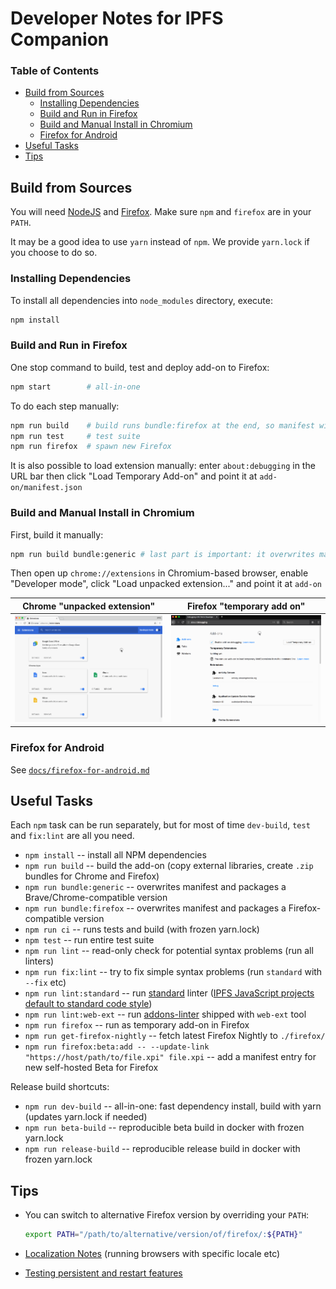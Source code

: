 # Developer Notes for IPFS Companion

### Table of Contents

* [Build from Sources](#build-from-sources)
    * [Installing Dependencies](#installing-dependencies)
    * [Build and Run in Firefox](#build-and-run-in-firefox)
    * [Build and Manual Install in Chromium](#build-and-manual-install-in-chromium)
    * [Firefox for Android](#firefox-for-android)
* [Useful Tasks](#useful-tasks)
* [Tips](#tips)


## Build from Sources

You will need [NodeJS](https://nodejs.org/) and [Firefox](https://www.mozilla.org/en-US/firefox/developer/). Make sure `npm` and `firefox` are in your `PATH`.

It may be a good idea to use `yarn` instead of `npm`. We provide `yarn.lock` if you choose to do so.

### Installing Dependencies

To install all dependencies into `node_modules` directory, execute:

```bash
npm install
```

### Build and Run in Firefox

One stop command to build, test and deploy add-on to Firefox:

```bash
npm start        # all-in-one
```

To do each step manually:
```bash
npm run build    # build runs bundle:firefox at the end, so manifest will be ok
npm run test     # test suite
npm run firefox  # spawn new Firefox
```

It is also possible to load extension manually: enter `about:debugging` in the URL bar
then click "Load Temporary Add-on" and point it at `add-on/manifest.json`

### Build and Manual Install in Chromium

First, build it manually:

```bash
npm run build bundle:generic # last part is important: it overwrites manifest
```

Then open up `chrome://extensions` in Chromium-based browser, enable "Developer mode", click "Load unpacked extension..." and point it at `add-on`

| Chrome "unpacked extension" | Firefox "temporary add on" |
|-----------------------------|----------------------------|
| ![installing ipfs-companion as an unpacked extension in chrome](gifs/ipfs-companion-install-chrome-dev.gif) | ![installing ipfs-companion as a temporary add on in firefox](gifs/ipfs-companion-install-firefox-dev.gif) |


### Firefox for Android

See [`docs/firefox-for-android.md`](firefox-for-android.md)

## Useful Tasks

Each `npm` task can be run separately, but for most of time `dev-build`, `test` and `fix:lint` are all you need.

- `npm install` -- install all NPM dependencies
- `npm run build` -- build the add-on (copy external libraries, create `.zip` bundles for Chrome and Firefox)
- `npm run bundle:generic` -- overwrites manifest and packages a Brave/Chrome-compatible version
- `npm run bundle:firefox` -- overwrites manifest and packages a Firefox-compatible version
- `npm run ci` -- runs tests and build (with frozen yarn.lock)
- `npm test` -- run entire test suite
- `npm run lint` -- read-only check for potential syntax problems (run all linters)
- `npm run fix:lint` -- try to fix simple syntax problems (run `standard` with `--fix` etc)
- `npm run lint:standard` -- run [standard](http://standardjs.com) linter ([IPFS JavaScript projects default to standard code style](https://github.com/ipfs/community/blob/master/js-code-guidelines.md#linting--code-style))
- `npm run lint:web-ext` -- run [addons-linter](https://github.com/mozilla/addons-linter) shipped with `web-ext` tool
- `npm run firefox` -- run as temporary add-on in Firefox
- `npm run get-firefox-nightly` -- fetch latest Firefox Nightly to `./firefox/`
- `npm run firefox:beta:add -- --update-link "https://host/path/to/file.xpi" file.xpi` -- add a manifest entry for new self-hosted Beta for Firefox

Release build shortcuts:
- `npm run dev-build` -- all-in-one: fast dependency install, build with yarn (updates yarn.lock if needed)
- `npm run beta-build` -- reproducible beta build in docker with frozen yarn.lock
- `npm run release-build` -- reproducible release build in docker with frozen yarn.lock

## Tips

- You can switch to alternative Firefox version by overriding your `PATH`:

  ```bash
  export PATH="/path/to/alternative/version/of/firefox/:${PATH}"
  ```

- [Localization Notes](localization-notes.md) (running browsers with specific locale etc)
- [Testing persistent and restart features](https://developer.mozilla.org/en-US/Add-ons/WebExtensions/Testing_persistent_and_restart_features)

